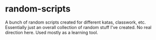# random-scripts
A bunch of random scripts created for different katas, classwork, etc. Essentially just an overall collection of random stuff I've created.
No real direction here. Used mostly as a learning tool.
